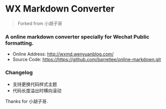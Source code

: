 # WX Markdown Converter

> Forked from 小胡子哥

### A online markdown converter specially for Wechat Public formatting.

- Online Address: <http://wxmd.wenyuanblog.com/>
- Source Code: <https://https://github.com/barretlee/online-markdown.git>

### Changelog

- 支持更换代码样式主题
- 代码长度溢出时横向滚动

Thanks for 小胡子哥.
